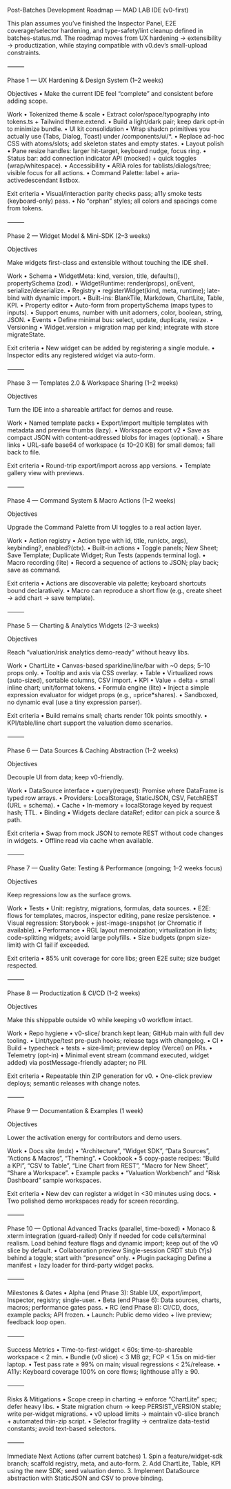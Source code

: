 Post-Batches Development Roadmap — MAD LAB IDE (v0-first)

This plan assumes you’ve finished the Inspector Panel, E2E coverage/selector hardening, and type-safety/lint cleanup defined in batches-status.md. The roadmap moves from UX hardening → extensibility → productization, while staying compatible with v0.dev’s small-upload constraints.

⸻

Phase 1 — UX Hardening & Design System (1–2 weeks)

Objectives
	•	Make the current IDE feel “complete” and consistent before adding scope.

Work
	•	Tokenized theme & scale
	•	Extract color/space/typography into tokens.ts + Tailwind theme.extend.
	•	Build a light/dark pair; keep dark opt-in to minimize bundle.
	•	UI kit consolidation
	•	Wrap shadcn primitives you actually use (Tabs, Dialog, Toast) under /components/ui/*.
	•	Replace ad-hoc CSS with atoms/slots; add skeleton states and empty states.
	•	Layout polish
	•	Pane resize handles: larger hit-target, keyboard nudge, focus ring.
	•	Status bar: add connection indicator API (mocked) + quick toggles (wrap/whitespace).
	•	Accessibility
	•	ARIA roles for tablists/dialogs/tree; visible focus for all actions.
	•	Command Palette: label + aria-activedescendant listbox.

Exit criteria
	•	Visual/interaction parity checks pass; a11y smoke tests (keyboard-only) pass.
	•	No “orphan” styles; all colors and spacings come from tokens.

⸻

Phase 2 — Widget Model & Mini-SDK (2–3 weeks)

Objectives

Make widgets first-class and extensible without touching the IDE shell.

Work
	•	Schema
	•	WidgetMeta: kind, version, title, defaults(), propertySchema (zod).
	•	WidgetRuntime: render(props), onEvent, serialize/deserialize.
	•	Registry
	•	registerWidget(kind, meta, runtime); late-bind with dynamic import.
	•	Built-ins: BlankTile, Markdown, ChartLite, Table, KPI.
	•	Property editor
	•	Auto-form from propertySchema (maps types to inputs).
	•	Support enums, number with unit adorners, color, boolean, string, JSON.
	•	Events
	•	Define minimal bus: select, update, duplicate, resize.
	•	Versioning
	•	Widget.version + migration map per kind; integrate with store migrateState.

Exit criteria
	•	New widget can be added by registering a single module.
	•	Inspector edits any registered widget via auto-form.

⸻

Phase 3 — Templates 2.0 & Workspace Sharing (1–2 weeks)

Objectives

Turn the IDE into a shareable artifact for demos and reuse.

Work
	•	Named template packs
	•	Export/import multiple templates with metadata and preview thumbs (lazy).
	•	Workspace export v2
	•	Save as compact JSON with content-addressed blobs for images (optional).
	•	Share links
	•	URL-safe base64 of workspace (≤ 10–20 KB) for small demos; fall back to file.

Exit criteria
	•	Round-trip export/import across app versions.
	•	Template gallery view with previews.

⸻

Phase 4 — Command System & Macro Actions (1–2 weeks)

Objectives

Upgrade the Command Palette from UI toggles to a real action layer.

Work
	•	Action registry
	•	Action type with id, title, run(ctx, args), keybinding?, enabled?(ctx).
	•	Built-in actions
	•	Toggle panels; New Sheet; Save Template; Duplicate Widget; Run Tests (appends terminal log).
	•	Macro recording (lite)
	•	Record a sequence of actions to JSON; play back; save as command.

Exit criteria
	•	Actions are discoverable via palette; keyboard shortcuts bound declaratively.
	•	Macro can reproduce a short flow (e.g., create sheet → add chart → save template).

⸻

Phase 5 — Charting & Analytics Widgets (2–3 weeks)

Objectives

Reach “valuation/risk analytics demo-ready” without heavy libs.

Work
	•	ChartLite
	•	Canvas-based sparkline/line/bar with ~0 deps; 5–10 props only.
	•	Tooltip and axis via CSS overlay.
	•	Table
	•	Virtualized rows (auto-sized), sortable columns, CSV import.
	•	KPI
	•	Value + delta + small inline chart; unit/format tokens.
	•	Formula engine (lite)
	•	Inject a simple expression evaluator for widget props (e.g., =price*shares).
	•	Sandboxed, no dynamic eval (use a tiny expression parser).

Exit criteria
	•	Build remains small; charts render 10k points smoothly.
	•	KPI/table/line chart support the valuation demo scenarios.

⸻

Phase 6 — Data Sources & Caching Abstraction (1–2 weeks)

Objectives

Decouple UI from data; keep v0-friendly.

Work
	•	DataSource interface
	•	query(request): Promise<DataFrame> where DataFrame is typed row arrays.
	•	Providers: LocalStorage, StaticJSON, CSV, FetchREST (URL + schema).
	•	Cache
	•	In-memory + localStorage keyed by request hash; TTL.
	•	Binding
	•	Widgets declare dataRef; editor can pick a source & path.

Exit criteria
	•	Swap from mock JSON to remote REST without code changes in widgets.
	•	Offline read via cache when available.

⸻

Phase 7 — Quality Gate: Testing & Performance (ongoing; 1–2 weeks focus)

Objectives

Keep regressions low as the surface grows.

Work
	•	Tests
	•	Unit: registry, migrations, formulas, data sources.
	•	E2E: flows for templates, macros, inspector editing, pane resize persistence.
	•	Visual regression: Storybook + jest-image-snapshot (or Chromatic if available).
	•	Performance
	•	RGL layout memoization; virtualization in lists; code-splitting widgets; avoid large polyfills.
	•	Size budgets (pnpm size-limit) with CI fail if exceeded.

Exit criteria
	•	85% unit coverage for core libs; green E2E suite; size budget respected.

⸻

Phase 8 — Productization & CI/CD (1–2 weeks)

Objectives

Make this shippable outside v0 while keeping v0 workflow intact.

Work
	•	Repo hygiene
	•	v0-slice/ branch kept lean; GitHub main with full dev tooling.
	•	Lint/type/test pre-push hooks; release tags with changelog.
	•	CI
	•	Build + typecheck + tests + size-limit; preview deploy (Vercel) on PRs.
	•	Telemetry (opt-in)
	•	Minimal event stream (command executed, widget added) via postMessage-friendly adapter; no PII.

Exit criteria
	•	Repeatable thin ZIP generation for v0.
	•	One-click preview deploys; semantic releases with change notes.

⸻

Phase 9 — Documentation & Examples (1 week)

Objectives

Lower the activation energy for contributors and demo users.

Work
	•	Docs site (mdx)
	•	“Architecture”, “Widget SDK”, “Data Sources”, “Actions & Macros”, “Theming”.
	•	Cookbook
	•	5 copy-paste recipes: “Build a KPI”, “CSV to Table”, “Line Chart from REST”, “Macro for New Sheet”, “Share a Workspace”.
	•	Example packs
	•	“Valuation Workbench” and “Risk Dashboard” sample workspaces.

Exit criteria
	•	New dev can register a widget in <30 minutes using docs.
	•	Two polished demo workspaces ready for screen recording.

⸻

Phase 10 — Optional Advanced Tracks (parallel, time-boxed)
	•	Monaco & xterm integration (guard-railed)
Only if needed for code cells/terminal realism. Load behind feature flags and dynamic import; keep out of the v0 slice by default.
	•	Collaboration preview
Single-session CRDT stub (Yjs) behind a toggle; start with “presence” only.
	•	Plugin packaging
Define a manifest + lazy loader for third-party widget packs.

⸻

Milestones & Gates
	•	Alpha (end Phase 3): Stable UX, export/import, Inspector, registry; single-user.
	•	Beta (end Phase 6): Data sources, charts, macros; performance gates pass.
	•	RC (end Phase 8): CI/CD, docs, example packs; API frozen.
	•	Launch: Public demo video + live preview; feedback loop open.

⸻

Success Metrics
	•	Time-to-first-widget < 60s; time-to-shareable workspace < 2 min.
	•	Bundle (v0 slice) < 3 MB gz; FCP < 1.5s on mid-tier laptop.
	•	Test pass rate ≥ 99% on main; visual regressions < 2%/release.
	•	A11y: Keyboard coverage 100% on core flows; lighthouse a11y ≥ 90.

⸻

Risks & Mitigations
	•	Scope creep in charting → enforce “ChartLite” spec; defer heavy libs.
	•	State migration churn → keep PERSIST_VERSION stable; write per-widget migrations.
	•	v0 upload limits → maintain v0-slice branch + automated thin-zip script.
	•	Selector fragility → centralize data-testid constants; avoid text-based selectors.

⸻

Immediate Next Actions (after current batches)
	1.	Spin a feature/widget-sdk branch; scaffold registry, meta, and auto-form.
	2.	Add ChartLite, Table, KPI using the new SDK; seed valuation demo.
	3.	Implement DataSource abstraction with StaticJSON and CSV to prove binding.

